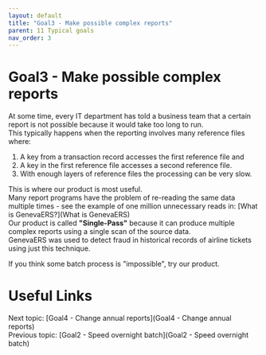 ```yaml
---
layout: default
title: "Goal3 - Make possible complex reports"
parent: 11 Typical goals
nav_order: 3
---
```


# Goal3 - Make possible complex reports

At some time, every IT department has told a business team that a certain report is not possible because it would take too long to run.  
This typically happens when the reporting involves many reference files where:
1.  A key from a transaction record accesses the first reference file and
1.  A key in the first reference file accesses a second reference file.
1.  With enough layers of reference files the processing can be very slow.  
  
This is where our product is most useful.  
Many report programs have the problem of re-reading the same data multiple times - see the example of one million unnecessary reads in:  [What is GenevaERS?](What is GenevaERS)  
Our product is called **"Single-Pass"** because it can produce multiple complex reports using a single scan of the source data.  
GenevaERS was used to detect fraud in historical records of airline tickets using just this technique.  
  
If you think some batch process is "impossible", try our product.


# Useful Links
Next topic: [Goal4 - Change annual reports](Goal4 - Change annual reports)  
Previous topic: [Goal2 - Speed overnight batch](Goal2 - Speed overnight batch)  


